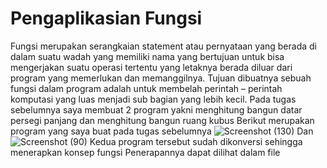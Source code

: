 # Pengaplikasian Fungsi
Fungsi merupakan serangkaian statement atau pernyataan yang berada di dalam suatu wadah yang memiliki nama yang bertujuan untuk bisa mengerjakan suatu operasi tertentu yang letaknya berada diluar dari program yang memerlukan dan memanggilnya. Tujuan dibuatnya sebuah fungsi dalam program adalah untuk membelah perintah – perintah komputasi yang luas menjadi sub bagian yang lebih kecil.
Pada tugas sebelumnya saya membuat 2 program yakni menghitung bangun datar persegi panjang dan menghitung bangun ruang kubus
Berikut merupakan program yang saya buat pada tugas sebelumnya
![Screenshot (130)](https://user-images.githubusercontent.com/114977501/196042621-b3258722-39ec-4df2-a3c0-570cbd215151.png)
Dan
![Screenshot (90)](https://user-images.githubusercontent.com/114977501/196042641-342c74bb-0297-4248-a798-f5048c8e8d91.png)
Kedua program tersebut sudah dikonversi sehingga menerapkan konsep fungsi
Penerapannya dapat dilihat dalam file 

